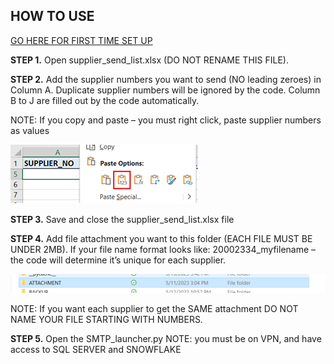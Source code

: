 ## HOW TO USE

[GO HERE FOR FIRST TIME SET UP](DOCUMENTATION/SETUP.md)

**STEP 1.** Open supplier_send_list.xlsx (DO NOT RENAME THIS FILE).

**STEP 2.** Add the supplier numbers you want to send (NO leading zeroes) in Column A. Duplicate supplier numbers will be ignored by the code. Column B to J are filled out by the code automatically. 

NOTE: If you copy and paste – you must right click, paste supplier numbers as values 

![alt text](DOCUMENTATION/step2.png)

**STEP 3.** Save and close the supplier_send_list.xlsx file

**STEP 4.** Add file attachment you want to this folder (EACH FILE MUST BE UNDER 2MB). If your file name format looks like: 20002334_myfilename – the code will determine it’s unique for each supplier.

![alt text](DOCUMENTATION/step4.png)

NOTE: If you want each supplier to get the SAME attachment DO NOT NAME YOUR FILE STARTING WITH NUMBERS.

**STEP 5.** Open the SMTP_launcher.py
NOTE: you must be on VPN, and have access to SQL SERVER and SNOWFLAKE
